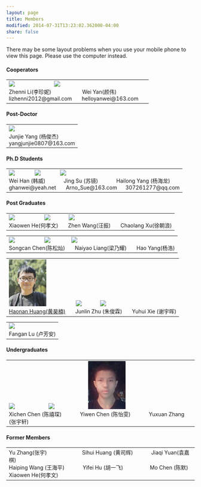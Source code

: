 ```yaml
---
layout: page
title: Members
modified: 2014-07-31T13:23:02.362000-04:00
share: false
---
```


There may be some layout problems when you use your mobile phone to view this page. Please use the computer instead.

<h4> Cooperators </h4>  
 <div><table><tr><td>
       <img src="../images/zhenni.jpg">
        &nbsp;&nbsp;&nbsp;&nbsp;&nbsp;&nbsp;
        &nbsp;&nbsp;&nbsp;&nbsp;&nbsp;
 &nbsp;&nbsp;&nbsp;&nbsp;&nbsp;&nbsp;
 &nbsp;&nbsp;&nbsp;&nbsp;&nbsp;&nbsp;
       <img src="../images/weiyan.jpg">  
         &nbsp;&nbsp;&nbsp;&nbsp;&nbsp;&nbsp;
        &nbsp;&nbsp;&nbsp;&nbsp;&nbsp;
 &nbsp;&nbsp;&nbsp;&nbsp;&nbsp;&nbsp;
 <br>      	
       Zhenni Li(李珍妮)
       &nbsp;&nbsp;&nbsp;&nbsp;&nbsp;&nbsp;
       &nbsp;&nbsp;&nbsp;&nbsp;&nbsp;&nbsp;
       &nbsp;&nbsp;&nbsp;&nbsp;&nbsp;&nbsp;
       Wei Yan(颜伟)
  &nbsp;&nbsp;&nbsp;&nbsp;&nbsp;&nbsp;
       &nbsp;&nbsp;&nbsp;&nbsp;&nbsp;&nbsp;
       &nbsp;&nbsp;&nbsp;&nbsp;&nbsp;&nbsp;
 <br>
       lizhenni2012@gmail.com
      &nbsp;&nbsp;&nbsp;&nbsp;&nbsp;
      helloyanwei@163.com 
 </td></tr></table></div>  
 
<h4> Post-Doctor </h4>  
 <div><table><tr><td>
  <img src="../images/junjie.jpg">  
<br>
      Junjie Yang (杨俊杰)
 <br>
      yangjunjie0807@163.com
 </td></tr></table></div>  
 
<h4> Ph.D Students </h4> 

 <div><table><tr><td>
 <img src="../images/weihan.jpg">      	
       	&nbsp;&nbsp;&nbsp;&nbsp;&nbsp;&nbsp;
        &nbsp;&nbsp;&nbsp;&nbsp;&nbsp;
 <img src="../images/jingsu.jpg">      	
       	&nbsp;&nbsp;&nbsp;&nbsp;&nbsp;&nbsp;
        &nbsp;&nbsp;&nbsp;&nbsp;&nbsp;
 <img src="../images/hailong.jpg"><br>
       Wei Han (韩威)
       &nbsp;&nbsp;&nbsp;&nbsp;&nbsp;
      	&nbsp;&nbsp;&nbsp;&nbsp;&nbsp;
      	Jing Su (苏镜)
       &nbsp;&nbsp;&nbsp;&nbsp;&nbsp;
       &nbsp;&nbsp;&nbsp;&nbsp;&nbsp;
       Hailong Yang (杨海龙)
 <br>
 ghanwei@yeah.net  
 &nbsp;&nbsp;&nbsp;&nbsp;&nbsp;
 Arno_Sue@163.com  
 &nbsp;&nbsp;&nbsp;&nbsp;
 307261277@qq.com 
 </td></tr></table></div>  

<h4> Post Graduates </h4> 
 <!--<div><table><tr><td>
       <img src="../images/haiping.jpg">	
        &nbsp;&nbsp;&nbsp;&nbsp;&nbsp;
        &nbsp;&nbsp;&nbsp;&nbsp;&nbsp;
        &nbsp;&nbsp;&nbsp;&nbsp;&nbsp;&nbsp;&nbsp;
       <img src="../images/yifei.jpg"> 
       	&nbsp;&nbsp;&nbsp;&nbsp;&nbsp;
        &nbsp;&nbsp;&nbsp;&nbsp;&nbsp;
      	<img src="../images/mochen.jpg"><br>
       Haiping Wang (王海平)
       &nbsp;&nbsp;&nbsp;&nbsp;&nbsp;
      	Yifei Hu (胡一飞)
       &nbsp;&nbsp;&nbsp;&nbsp;&nbsp;   
       Mo Chen (陈默)
 </td></tr></table></div>-->  

 <div><table><tr><td>
       <img src="‪F:/github/haiqin.jpg">	
        &nbsp;&nbsp;&nbsp;&nbsp;&nbsp;
        &nbsp;&nbsp;&nbsp;&nbsp;&nbsp;    
        &nbsp;&nbsp;&nbsp;&nbsp;&nbsp;&nbsp;&nbsp;
       <img src="../images/zhenwang.png"> 
       	&nbsp;&nbsp;&nbsp;&nbsp;&nbsp;
        &nbsp;&nbsp;&nbsp;&nbsp;&nbsp;
      	<img src="../images/chaolang.jpg"><br>
       Xiaowen He(何孝文)
       &nbsp;&nbsp;&nbsp;&nbsp;&nbsp;
      	Zhen Wang(汪振)
       &nbsp;&nbsp;&nbsp;&nbsp;&nbsp;
       Chaolang Xu(徐朝浪)
 </td></tr></table></div>
 
 <div><table><tr><td>
     	<img src="../images/songcan.jpg">    	
       	&nbsp;&nbsp;&nbsp;&nbsp;&nbsp;
        &nbsp;&nbsp;&nbsp;&nbsp;&nbsp;
 &nbsp;&nbsp;&nbsp;&nbsp;&nbsp;&nbsp;&nbsp;
 <img src="../images/naiyao.jpg">      	
       	&nbsp;&nbsp;&nbsp;&nbsp;&nbsp;
        &nbsp;&nbsp;&nbsp;&nbsp;&nbsp;&nbsp;&nbsp;
 <img src="../images/haoyang.jpg"> <br>     	
        Songcan Chen(陈松灿)
        &nbsp;&nbsp;&nbsp;&nbsp;&nbsp;
      	 Naiyao Liang(梁乃耀)
      	 &nbsp;&nbsp;&nbsp;&nbsp;&nbsp;
        Hao Yang(杨浩)   
 </td></tr></table></div>  
 

  <div><table><tr><td>
       <img src="../images/haonan.jpg">	
        &nbsp;&nbsp;&nbsp;&nbsp;&nbsp;
        &nbsp;&nbsp;&nbsp;&nbsp;&nbsp;  
  &nbsp;&nbsp;&nbsp;&nbsp;&nbsp;&nbsp;&nbsp;
       <img src="../images/junlin.jpg"> 
       	&nbsp;&nbsp;&nbsp;&nbsp;&nbsp;
        &nbsp;&nbsp;&nbsp;&nbsp;&nbsp;
      	<img src="../images/yuhui.jpg"><br>
       <a href="https://libertyhhn.github.io/" class="textlink" target="_blank">Haonan Huang(黄昊楠)</a>
       &nbsp;&nbsp;&nbsp;&nbsp;&nbsp;
      	Junlin Zhu (朱俊霖)
       &nbsp;&nbsp;&nbsp;&nbsp;&nbsp;
       Yuhui Xie (谢宇晖)
 </td></tr></table></div>
 
   <div><table><tr><td>
      	<img src="../images/fangan.jpg"><br>
       Fangan Lu (卢芳安)
 </td></tr></table></div>
 
 <h4>Undergraduates </h4> 
 <div><table><tr><td>
       <img src="../images/xichen.jpg">	
        &nbsp;&nbsp;&nbsp;&nbsp;&nbsp;
        &nbsp;&nbsp;&nbsp;&nbsp;&nbsp;    
        &nbsp;&nbsp;&nbsp;&nbsp;&nbsp;&nbsp;&nbsp;&nbsp;&nbsp;&nbsp;
       <img src="../images/yiwen.jpg"> 
        &nbsp;&nbsp;&nbsp;&nbsp;&nbsp;
        &nbsp;&nbsp;&nbsp;&nbsp;&nbsp;    
        &nbsp;&nbsp;&nbsp;&nbsp;&nbsp;&nbsp;&nbsp;&nbsp;&nbsp;&nbsp;
       <img src="../images/yuxuan.jpg">
 <br>
       Xichen Chen (陈禧琛)
       &nbsp;&nbsp;&nbsp;&nbsp;&nbsp;
      	&nbsp;&nbsp;&nbsp;&nbsp;&nbsp;
      	Yiwen Chen (陈怡雯)
       &nbsp;&nbsp;&nbsp;&nbsp;&nbsp;
      	&nbsp;&nbsp;&nbsp;&nbsp;&nbsp;
      	Yuxuan Zhang (张宇轩)
 </td></tr></table></div>
 
 <h4> Former Members </h4>
 <div><table><tr><td>
       Yu Zhang(张宇)
       &nbsp;&nbsp;&nbsp;&nbsp;&nbsp;
      	&nbsp;&nbsp;&nbsp;&nbsp;&nbsp;
       &nbsp;&nbsp;&nbsp;&nbsp;&nbsp;
      	&nbsp;&nbsp;&nbsp;&nbsp;&nbsp;
      	Sihui Huang (黄司辉)
       &nbsp;&nbsp;&nbsp;&nbsp;&nbsp;
      	&nbsp;&nbsp;&nbsp;&nbsp;&nbsp;
      	Jiaqi Yuan(袁嘉棋)
 <br>
       Haiping Wang (王海平)
       &nbsp;&nbsp;&nbsp;&nbsp;&nbsp;
      	&nbsp;&nbsp;&nbsp;&nbsp;&nbsp;
       Yifei Hu (胡一飞)
       &nbsp;&nbsp;&nbsp;&nbsp;&nbsp;
      	&nbsp;&nbsp;&nbsp;&nbsp;&nbsp;
       &nbsp;&nbsp;&nbsp;&nbsp;&nbsp;
       Mo Chen (陈默)
 <br>
       Xiaowen He(何孝文)
 </td></tr></table></div>
 
